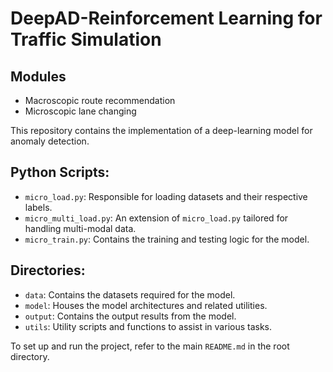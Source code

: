 # DeepAD-Reinforcement Learning for Traffic Simulation

## Modules
- Macroscopic route recommendation
- Microscopic lane changing

This repository contains the implementation of a deep-learning model for anomaly detection.

## Python Scripts:
- `micro_load.py`: Responsible for loading datasets and their respective labels.
- `micro_multi_load.py`: An extension of `micro_load.py` tailored for handling multi-modal data.
- `micro_train.py`: Contains the training and testing logic for the model.

## Directories:
- `data`: Contains the datasets required for the model.
- `model`: Houses the model architectures and related utilities.
- `output`: Contains the output results from the model.
- `utils`: Utility scripts and functions to assist in various tasks.

To set up and run the project, refer to the main `README.md` in the root directory.
